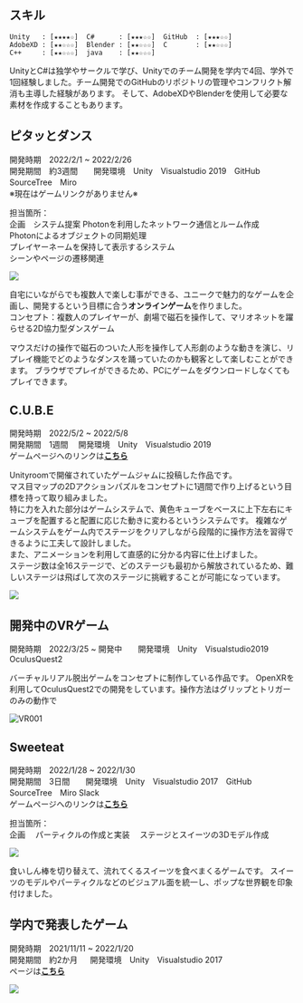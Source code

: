 
## スキル  
```
Unity   : [★★★★☆]  C#      : [★★★☆☆]  GitHub  : [★★★☆☆]
AdobeXD : [★★☆☆☆]  Blender : [★★☆☆☆]  C       : [★★☆☆☆] 
C++     : [★★☆☆☆]  java    : [★★☆☆☆] 
```
UnityとC#は独学やサークルで学び、Unityでのチーム開発を学内で4回、学外で1回経験しました。チーム開発でのGitHubのリポジトリの管理やコンフリクト解消も主導した経験があります。
そして、AdobeXDやBlenderを使用して必要な素材を作成することもあります。

## ピタッとダンス

開発時期　2022/2/1 ~ 2022/2/26  
開発期間　約3週間　　開発環境　Unity　Visualstudio 2019　GitHub　SourceTree　Miro  
※現在はゲームリンクがありません※  

担当箇所：  
企画　システム提案
Photonを利用したネットワーク通信とルーム作成  
Photonによるオブジェクトの同期処理  
プレイヤーネームを保持して表示するシステム  
シーンやページの遷移関連  

![](https://user-images.githubusercontent.com/74404144/171362268-cecff355-0143-42dd-bbe5-4a09a768a617.gif)  

自宅にいながらでも複数人で楽しむ事ができる、ユニークで魅力的なゲームを企画し、開発するという目標に合う**オンラインゲーム**を作りました。  
コンセプト：複数人のプレイヤーが、劇場で磁石を操作して、マリオネットを躍らせる2D協力型ダンスゲーム　

マウスだけの操作で磁石のついた人形を操作して人形劇のような動きを演じ、リプレイ機能でどのようなダンスを踊っていたのかも観客として楽しむことができます。
ブラウザでプレイができるため、PCにゲームをダウンロードしなくてもプレイできます。  



## C.U.B.E

開発時期　2022/5/2 ~ 2022/5/8  
開発期間　1週間   　開発環境　Unity　Visualstudio 2019  
ゲームページへのリンクは[**こちら**](https://unityroom.com/games/c_u_b_e)

Unityroomで開催されていたゲームジャムに投稿した作品です。  
マス目マップの2Dアクションパズルをコンセプトに1週間で作り上げるという目標を持って取り組みました。  
特に力を入れた部分はゲームシステムで、黄色キューブをベースに上下左右にキューブを配置すると配置に応じた動きに変わるというシステムです。 
複雑なゲームシステムをゲーム内でステージをクリアしながら段階的に操作方法を習得できるように工夫して設計しました。  
また、アニメーションを利用して直感的に分かる内容に仕上げました。  
ステージ数は全16ステージで、どのステージも最初から解放されているため、難しいステージは飛ばして次のステージに挑戦することが可能になっています。


![](https://user-images.githubusercontent.com/74404144/171217871-2133c546-9de9-41eb-b382-59a867f33fe1.gif)  


## 開発中のVRゲーム
開発時期　2022/3/25 ~   開発中　　開発環境　Unity　Visualstudio2019  OculusQuest2

バーチャルリアル脱出ゲームをコンセプトに制作している作品です。
OpenXRを利用してOculusQuest2での開発をしています。操作方法はグリップとトリガーのみの動作で

![VR001](https://user-images.githubusercontent.com/74404144/172282540-12a9dead-2c8d-4484-b939-7acd3c37ed36.gif)

## Sweeteat

開発時期　2022/1/28 ~ 2022/1/30  
開発期間　3日間　　開発環境　Unity　Visualstudio 2017　GitHub　SourceTree　Miro  Slack  
ゲームページへのリンクは[**こちら**](https://globalgamejam.org/2022/games/sweeteat-5)  

担当箇所：  
企画　
パーティクルの作成と実装　
ステージとスイーツの3Dモデル作成

![](https://ggj.s3.amazonaws.com/styles/game_content__wide/games/screenshots/2022/01/446656/amateur_eater_club_2022_01_30_16_50_09.png?itok=9xZeoCjP&timestamp=1643529082)  


食いしん棒を切り替えて、流れてくるスイーツを食べまくるゲームです。
スイーツのモデルやパーティクルなどのビジュアル面を統一し、ポップな世界観を印象付けました。





## 学内で発表したゲーム

開発時期　2021/11/11 ~ 2022/1/20  
開発期間　約2か月 　 開発環境　Unity　Visualstudio 2017  
ページは[**こちら**](https://github.com/sukeU/MeiteiTrampoline)  

![](https://user-images.githubusercontent.com/74404144/171369432-a72d01c2-df60-41b4-b6cb-297ce29e4f37.gif)  
